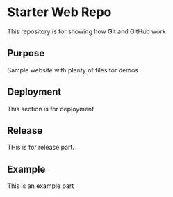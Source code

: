 # Starter Web Repo

This repository is for showing how Git and GitHub work

## Purpose

Sample website with plenty of files for demos

## Deployment

This section is for deployment

## Release

THis is for release part.

## Example

This is an example part

